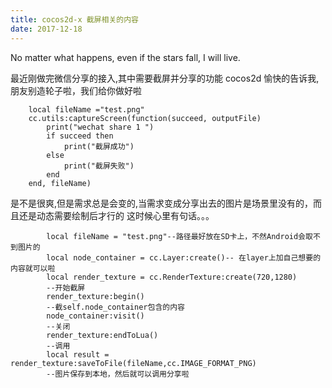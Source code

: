 ```yaml
---
title: cocos2d-x 截屏相关的内容 
date: 2017-12-18
---
```

No matter what happens, even if the stars fall, I will live.

最近刚做完微信分享的接入,其中需要截屏并分享的功能
cocos2d 愉快的告诉我,朋友别造轮子啦，我们给你做好啦
```
	local fileName ="test.png"
	cc.utils:captureScreen(function(succeed, outputFile)
		print("wechat share 1 ")
		if succeed then
			print("截屏成功")
		else
			print("截屏失败")
		end
	end, fileName)
```
是不是很爽,但是需求总是会变的,当需求变成分享出去的图片是场景里没有的，而且还是动态需要绘制后才行的
这时候心里有句话。。。
```
        local fileName = "test.png"--路径最好放在SD卡上，不然Android会取不到图片的
        local node_container = cc.Layer:create()-- 在layer上加自己想要的内容就可以啦
        local render_texture = cc.RenderTexture:create(720,1280)
        --开始截屏
        render_texture:begin()
        --截self.node_container包含的内容
        node_container:visit()
        --关闭
        render_texture:endToLua()
        --调用
        local result = render_texture:saveToFile(fileName,cc.IMAGE_FORMAT_PNG)
        --图片保存到本地，然后就可以调用分享啦
```


